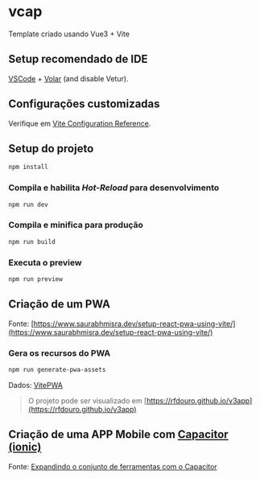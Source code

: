 # vcap

Template criado usando Vue3 + Vite

## Setup recomendado de IDE

[VSCode](https://code.visualstudio.com/) + [Volar](https://marketplace.visualstudio.com/items?itemName=Vue.volar) (and disable Vetur).

## Configurações customizadas

Verifique em [Vite Configuration Reference](https://vite.dev/config/).

## Setup do projeto

```sh
npm install
```

### Compila e habilita *Hot-Reload* para desenvolvimento

```sh
npm run dev
```

### Compila e minifica para produção

```sh
npm run build
```

### Executa o preview

```sh
npm run preview
```

## Criação de um PWA

Fonte: [https://www.saurabhmisra.dev/setup-react-pwa-using-vite/](https://www.saurabhmisra.dev/setup-react-pwa-using-vite/)

### Gera os recursos do PWA

```sh
npm run generate-pwa-assets
```

Dados: [VitePWA](https://vite-pwa-org.netlify.app/)

> O projeto pode ser visualizado em [https://rfdouro.github.io/v3app](https://rfdouro.github.io/v3app)

## Criação de uma APP Mobile com [Capacitor (ionic)](https://capacitorjs.com/)

Fonte: [Expandindo o conjunto de ferramentas com o Capacitor](https://docs.google.com/document/d/1Xp-Xjem0nWmZuVabnhgex4So7unCNa2zJCUjmQYg1Z4/view?tab=t.0#heading=h.miazjc4x8qd1)